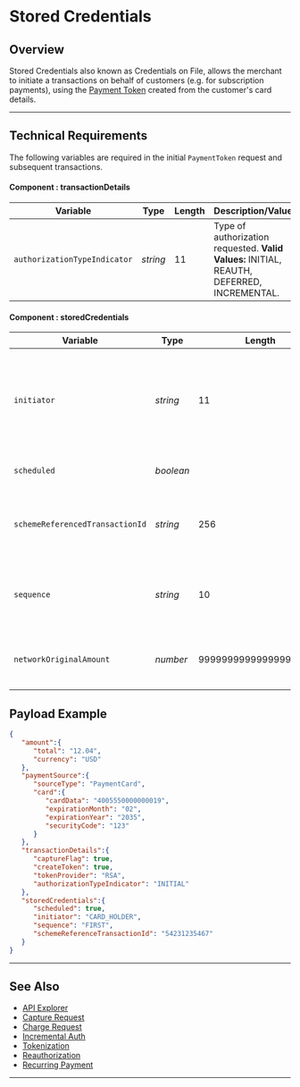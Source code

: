# Stored Credentials

## Overview

Stored Credentials also known as Credentials on File, allows the merchant to initiate a transactions on behalf of customers (e.g. for subscription payments), using the [Payment Token](?path=docs/Resources/API-Documents/Payments_VAS/Payment-Token.md) created from the customer's card details.

---

## Technical Requirements

The following variables are required in the initial `PaymentToken` request and subsequent transactions.

#### Component : transactionDetails

| Variable | Type | Length | Description/Values |
| -------- | -- | ------------ | ------------------ |
| `authorizationTypeIndicator` | *string* | 11 | Type of authorization requested. **Valid Values:** INITIAL, REAUTH, DEFERRED, INCREMENTAL. |

#### Component : storedCredentials

| Variable | Type | Length | Description/Values |
| -------- | -- | ------------ | ------------------ |
| `initiator` | *string* | 11 | Indicates whether it is a merchant-initiated or explicitly consented to by card holder. **Valid Values:** *MERCHANT*, *CARD_HOLDER* |
| `scheduled` | *boolean* |  | Indicator if this is a scheduled transaction. |
| `schemeReferencedTransactionId` | *string* | 256 | The transaction ID received from the initial transaction. May be required if sequence is subsequent. |
| `sequence` | *string* | 10 | Indicates if the transaction is first or subsequent. **Valid Values:** *FIRST*, *SUBSEQUENT* |
| `networkOriginalAmount` | *number* | 999999999999999999.999 | Original transaction amount, required for Discover Card on File transactions. |

## Payload Example

```json
{
   "amount":{
      "total": "12.04",
      "currency": "USD"
   },
   "paymentSource":{
      "sourceType": "PaymentCard",
      "card":{
         "cardData": "4005550000000019",
         "expirationMonth": "02",
         "expirationYear": "2035",
         "securityCode": "123"
      }
   },
   "transactionDetails":{
      "captureFlag": true,
      "createToken": true,
      "tokenProvider": "RSA",
      "authorizationTypeIndicator": "INITIAL"
   },
   "storedCredentials":{
      "scheduled": true,
      "initiator": "CARD_HOLDER",
      "sequence": "FIRST",
      "schemeReferenceTransactionId": "54231235467"
   }
}
```

---

## See Also

- [API Explorer](../api/?type=post&path=/payments/v1/charges)
- [Capture Request](?path=docs/Resources/API-Documents/Payments/Capture.md)
- [Charge Request](?path=docs/Resources/API-Documents/Payments/Charges.md)
- [Incremental Auth](?path=docs/Resources/Guides/Authorizations/Incremental-Auth.md)
- [Tokenization](?path=docs/Resources/API-Documents/Payments_VAS/Payment-Token.md)
- [Reauthorization](?path=docs/Resources/Guides/Authorizations/Re-Auth.md)
- [Recurring Payment](?path=docs/Resources/Guides/Bill-Payments/Recurring-Installments.md)

---
